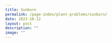 ```yaml
---
title: Sunburn
permalink: /page-index/plant-problems/sunburn/
date: 2023-10-12
layout: post
description: ""
image: ""
---
```

